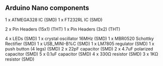 ## Arduino Nano components 
1 x ATMEGA328 IC                    (SMD)
1 x FT232RL IC                      (SMD)


2 x Pin Headers (15x1)              (THT)
1 x Pin Headers (3x2)               (THT)


4 x LEDs                            (SMD)
1 x crystal oscillator 16MHz        (SMD)
1 x MBR0520 Schottky Rectifier      (SMD)
1 x USB_MINI-B%C                    (SMD)
1 x LM7805 regulator                (SMD)
1 x push button (4 legs)            (SMD)
2 x 22pF capacitor                  (SMD)
2 x 4.7uF polarized capacitor       (SMD)
5 x 0.1uF capacitor                 (SMD)
4 x 330Ω resistor                   (SMD)
3 x 1KΩ  resistor                   (SMD)
